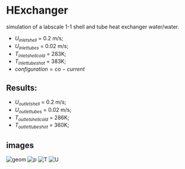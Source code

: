 # HExchanger
simulation of a labscale 1-1 shell and tube heat exchanger water/water.

- $U_{inlet shell}$ = 0.2 m/s;
- $U_{inlet tubes}$ = 0.02 m/s;
- $T_{inlet shell cold}$ = 283K;
- $T_{inlet tubes hot}$ = 383K;
- $configuration = co-current$

## Results:
- $U_{outlet shell}$ = 0.2 m/s;
- $U_{outlet tubes}$ = 0.02 m/s;
- $T_{outlet shell cold}$ = 286K;
- $T_{outlet tubes hot}$ = 360K;

## images
![geom](https://user-images.githubusercontent.com/120776791/211913386-081f864b-32ca-463d-9b7e-bad4296ad92c.png)
![p](https://user-images.githubusercontent.com/120776791/211913395-5ec01c06-0e67-469f-aa30-fb3d305c7b63.png)
![T](https://user-images.githubusercontent.com/120776791/211913405-9d39e3f3-0dce-46ad-9e98-464e637916a0.png)
![U](https://user-images.githubusercontent.com/120776791/211913412-cf6e524f-ccb1-4bad-a6c6-cf595b711c88.png)
